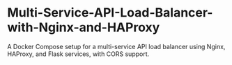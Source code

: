 # Multi-Service-API-Load-Balancer-with-Nginx-and-HAProxy
A Docker Compose setup for a multi-service API load balancer using Nginx, HAProxy, and Flask services, with CORS support.

